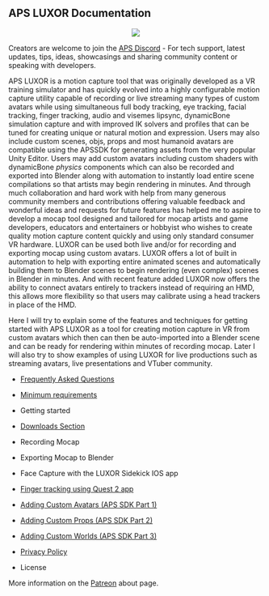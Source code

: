## APS LUXOR Documentation

<p align="center">
  <a href="/downloads.md">
     <img src="https://www.mediafire.com/view/jk3i4lnajkp71gj/logo.png">
  </a>
</p>

Creators are welcome to join the [APS Discord](https://discord.com/invite/ErZcKaQ) - For tech support, latest updates, tips, ideas, showcasings and sharing community content or speaking with developers.

APS LUXOR is a motion capture tool that was originally developed as a VR training simulator and has quickly evolved into a highly configurable motion capture utility capable of recording or live streaming many types of custom avatars while using simultaneous full body tracking, eye tracking, facial tracking, finger tracking, audio and visemes lipsync, dynamicBone simulation capture and with improved IK solvers and profiles that can be tuned for creating unique or natural motion and expression. Users may also include custom scenes, objs, props and most humanoid avatars are compatible using the APSSDK for generating assets from the very popular Unity Editor. Users may add custom avatars including custom shaders with dynamicBone *physics* components which can also be recorded and exported into Blender along with automation to instantly load entire scene compilations so that artists may begin rendering in minutes. And through much collaboration and hard work with help from many generous community members and contributions offering valuable feedback and wonderful ideas and requests for future features has helped me to aspire to develop a mocap tool designed and tailored for mocap artists and game developers, educators and entertainers or hobbyist who wishes to create quality motion capture content quickly and using only standard consumer VR hardware. LUXOR can be used both live and/or for recording and exporting mocap using custom avatars. LUXOR offers a lot of built in automation to help with exporting entire animated scenes and automatically building them to Blender scenes to begin rendering (even complex) scenes in Blender in minutes. And with recent feature added LUXOR now offers the ability to connect avatars entirely to trackers instead of requiring an HMD, this allows more flexibility so that users may calibrate using a head trackers in place of the HMD.

Here I will try to explain some of the features and techniques for getting started with APS LUXOR as a tool for creating motion capture in VR from custom avatars which then can then be auto-imported into a Blender scene and can be ready for rendering within minutes of recording mocap. Later I will also try to show examples of using LUXOR for live productions such as streaming avatars, live presentations and VTuber community.

- [Frequently Asked Questions](questions.md)
- [Minimum requirements](requirements.md)
- Getting started
- [Downloads Section](downloads.md)
- Recording Mocap
- Exporting Mocap to Blender
- Face Capture with the LUXOR Sidekick IOS app
- [Finger tracking using Quest 2 app](quest%20finger%20tracking.md)
- [Adding Custom Avatars (APS SDK Part 1)](apssdk_part1.md)
- [Adding Custom Props (APS SDK Part 2)](apssdk_part2.md)
- [Adding Custom Worlds (APS SDK Part 3)](apssdk_part3.md)
- [Privacy Policy](https://sites.google.com/view/bravecinema/privacy-policy)

- License

More information on the [Patreon](https://www.patreon.com/prepstudio) about page.
